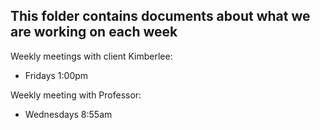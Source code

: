 
## This folder contains documents about what we are working on each week

Weekly meetings with client Kimberlee:
- Fridays 1:00pm

Weekly meeting with Professor:
- Wednesdays 8:55am
